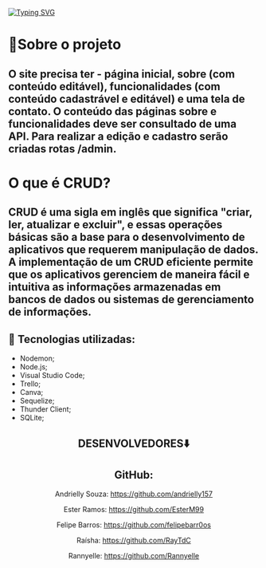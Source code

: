 [![Typing SVG](https://readme-typing-svg.herokuapp.com/?color=FFFFF1&size=40&center=true&vCenter=true&width=1000&lines=++PROJETO+MVP+CRUD+REACT)](https://git.io/typing-svg)

# 📍Sobre o projeto

## O site precisa ter - página inicial, sobre (com conteúdo editável), funcionalidades (com conteúdo cadastrável e editável) e uma tela de contato. O conteúdo das páginas sobre e funcionalidades deve ser consultado de uma API. Para realizar a edição e cadastro serão criadas rotas /admin.

# O que é CRUD?

## CRUD é uma sigla em inglês que significa "criar, ler, atualizar e excluir", e essas operações básicas são a base para o desenvolvimento de aplicativos que requerem manipulação de dados. A implementação de um CRUD eficiente permite que os aplicativos gerenciem de maneira fácil e intuitiva as informações armazenadas em bancos de dados ou sistemas de gerenciamento de informações.


## 🚀 Tecnologias utilizadas:

<ul>
    <li> Nodemon;</li>
    <li> Node.js;</li>
    <li> Visual Studio Code;</li>
    <li> Trello;</li>
    <li> Canva;</li>
    <li> Sequelize;</li>
    <li> Thunder Client;</li>
    <li> SQLite;</li>
 </ul>

  <div align="center">
  <h2>DESENVOLVEDORES⬇️</h2>
  
## GitHub:

  Andrielly Souza: https://github.com/andrielly157
  
  Ester Ramos: https://github.com/EsterM99
  
  Felipe Barros: https://github.com/felipebarr0os
  
  Raísha: https://github.com/RayTdC
  
  Rannyelle: https://github.com/Rannyelle

 
